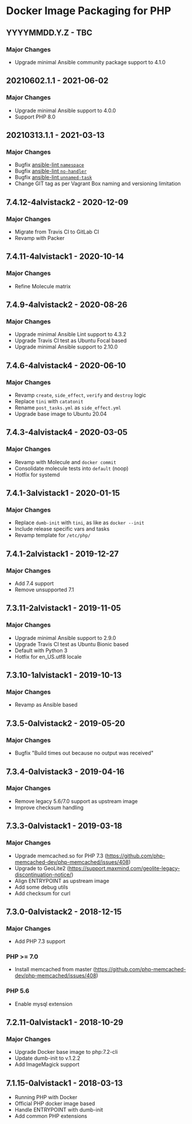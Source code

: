 # Docker Image Packaging for PHP

## YYYYMMDD.Y.Z - TBC

### Major Changes

  - Upgrade minimal Ansible community package support to 4.1.0

## 20210602.1.1 - 2021-06-02

### Major Changes

  - Upgrade minimal Ansible support to 4.0.0
  - Support PHP 8.0

## 20210313.1.1 - 2021-03-13

### Major Changes

  - Bugfix [ansible-lint
    `namespace`](https://github.com/ansible-community/ansible-lint/pull/1451)
  - Bugfix [ansible-lint
    `no-handler`](https://github.com/ansible-community/ansible-lint/pull/1402)
  - Bugfix [ansible-lint
    `unnamed-task`](https://github.com/ansible-community/ansible-lint/pull/1413)
  - Change GIT tag as per Vagrant Box naming and versioning limitation

## 7.4.12-4alvistack2 - 2020-12-09

### Major Changes

  - Migrate from Travis CI to GitLab CI
  - Revamp with Packer

## 7.4.11-4alvistack1 - 2020-10-14

### Major Changes

  - Refine Molecule matrix

## 7.4.9-4alvistack2 - 2020-08-26

### Major Changes

  - Upgrade minimal Ansible Lint support to 4.3.2
  - Upgrade Travis CI test as Ubuntu Focal based
  - Upgrade minimal Ansible support to 2.10.0

## 7.4.6-4alvistack4 - 2020-06-10

### Major Changes

  - Revamp `create`, `side_effect`, `verify` and `destroy` logic
  - Replace `tini` with `catatonit`
  - Rename `post_tasks.yml` as `side_effect.yml`
  - Upgrade base image to Ubuntu 20.04

## 7.4.3-4alvistack4 - 2020-03-05

### Major Changes

  - Revamp with Molecule and `docker commit`
  - Consolidate molecule tests into `default` (noop)
  - Hotfix for systemd

## 7.4.1-3alvistack1 - 2020-01-15

### Major Changes

  - Replace `dumb-init` with `tini`, as like as `docker --init`
  - Include release specific vars and tasks
  - Revamp template for `/etc/php/`

## 7.4.1-2alvistack1 - 2019-12-27

### Major Changes

  - Add 7.4 support
  - Remove unsupported 7.1

## 7.3.11-2alvistack1 - 2019-11-05

### Major Changes

  - Upgrade minimal Ansible support to 2.9.0
  - Upgrade Travis CI test as Ubuntu Bionic based
  - Default with Python 3
  - Hotfix for en\_US.utf8 locale

## 7.3.10-1alvistack1 - 2019-10-13

### Major Changes

  - Revamp as Ansible based

## 7.3.5-0alvistack2 - 2019-05-20

### Major Changes

  - Bugfix "Build times out because no output was received"

## 7.3.4-0alvistack3 - 2019-04-16

### Major Changes

  - Remove legacy 5.6/7.0 support as upstream image
  - Improve checksum handling

## 7.3.3-0alvistack1 - 2019-03-18

### Major Changes

  - Upgrade memcached.so for PHP 7.3
    (<https://github.com/php-memcached-dev/php-memcached/issues/408>)
  - Upgrade to GeoLite2
    (<https://support.maxmind.com/geolite-legacy-discontinuation-notice/>)
  - Align ENTRYPOINT as upstream image
  - Add some debug utils
  - Add checksum for curl

## 7.3.0-0alvistack2 - 2018-12-15

### Major Changes

  - Add PHP 7.3 support

### PHP \>= 7.0

  - Install memcached from master
    (<https://github.com/php-memcached-dev/php-memcached/issues/408>)

### PHP 5.6

  - Enable mysql extension

## 7.2.11-0alvistack1 - 2018-10-29

### Major Changes

  - Upgrade Docker base image to php:7.2-cli
  - Update dumb-init to v.1.2.2
  - Add ImageMagick support

## 7.1.15-0alvistack1 - 2018-03-13

  - Running PHP with Docker
  - Official PHP docker image based
  - Handle ENTRYPOINT with dumb-init
  - Add common PHP extensions
